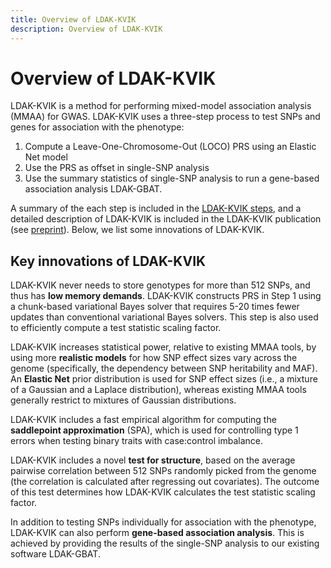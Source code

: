 ```yaml
---
title: Overview of LDAK-KVIK
description: Overview of LDAK-KVIK
---
```


<script type="text/javascript" async
  src="https://cdnjs.cloudflare.com/ajax/libs/mathjax/2.7.7/MathJax.js?config=TeX-MML-AM_CHTML">
</script>


# Overview of LDAK-KVIK

LDAK-KVIK is a method for performing mixed-model association analysis (MMAA) for GWAS. LDAK-KVIK uses a three-step process to test SNPs and genes for association with the phenotype:

1. Compute a Leave-One-Chromosome-Out (LOCO) PRS using an Elastic Net model
2. Use the PRS as offset in single-SNP analysis 
3. Use the summary statistics of single-SNP analysis to run a gene-based association analysis LDAK-GBAT.

A summary of the each step is included in the [LDAK-KVIK steps](/docs/assoc/singlesnp), and a detailed description of LDAK-KVIK is included in the LDAK-KVIK publication (see [preprint](https://www.medrxiv.org/content/10.1101/2024.07.25.24311005v1)). Below, we list some innovations of LDAK-KVIK.

## Key innovations of LDAK-KVIK

LDAK-KVIK never needs to store genotypes for more than 512 SNPs, and thus has **low memory demands**. LDAK-KVIK constructs PRS in Step 1 using a chunk-based variational Bayes solver that requires 5-20 times fewer updates than conventional variational Bayes solvers. This step is also used to efficiently compute a test statistic scaling factor.

LDAK-KVIK increases statistical power, relative to existing MMAA tools, by using more **realistic models** for how SNP effect sizes vary across the genome (specifically, the dependency between SNP heritability and MAF). An **Elastic Net** prior distribution is used for SNP effect sizes (i.e., a mixture of a Gaussian and a Laplace distribution), whereas existing MMAA tools generally restrict to mixtures of Gaussian distributions.

LDAK-KVIK includes a fast empirical algorithm for computing the **saddlepoint approximation** (SPA), which is used for controlling type 1 errors when testing binary traits with case:control imbalance. 

LDAK-KVIK includes a novel **test for structure**, based on the average pairwise correlation between 512 SNPs randomly picked from the genome (the correlation is calculated after regressing out covariates). The outcome of this test determines how LDAK-KVIK calculates the test statistic scaling factor.

In addition to testing SNPs individually for association with the phenotype, LDAK-KVIK can also perform **gene-based association analysis**. This is achieved by providing the results of the single-SNP analysis to our existing software LDAK-GBAT.
